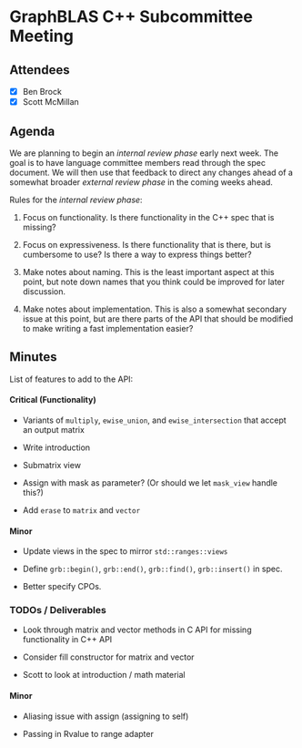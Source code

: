 # GraphBLAS C++ Subcommittee Meeting

## Attendees
- [X] Ben Brock
- [X] Scott McMillan

## Agenda

We are planning to begin an *internal review phase* early next week.  The goal is to have language committee members read through the spec document.  We will then use that feedback to direct any changes ahead of a somewhat broader *external review phase* in the coming weeks ahead.

Rules for the *internal review phase*:

1. Focus on functionality.  Is there functionality in the C++ spec that is missing?

2. Focus on expressiveness.  Is there functionality that is there, but is cumbersome to use?  Is there a way to express things better?

3. Make notes about naming.  This is the least important aspect at this point, but note down names that you think could be improved for later discussion.

4. Make notes about implementation.  This is also a somewhat secondary issue at this point, but are there parts of the API that should be modified to make writing a fast implementation easier?

## Minutes

List of features to add to the API:

#### Critical (Functionality)

- Variants of `multiply`, `ewise_union`, and `ewise_intersection` that accept an output matrix

- Write introduction

- Submatrix view

- Assign with mask as parameter? (Or should we let `mask_view` handle this?)

- Add `erase` to `matrix` and `vector`

#### Minor

- Update views in the spec to mirror `std::ranges::views`

- Define `grb::begin()`, `grb::end()`, `grb::find()`, `grb::insert()` in spec.

- Better specify CPOs.

### TODOs / Deliverables

- Look through matrix and vector methods in C API for missing functionality in C++ API

- Consider fill constructor for matrix and vector

- Scott to look at introduction / math material

#### Minor

- Aliasing issue with assign (assigning to self)

- Passing in Rvalue to range adapter

